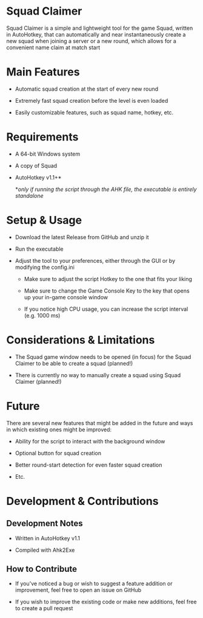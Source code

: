 # Squad Claimer

Squad Claimer is a simple and lightweight tool for the game Squad, written in AutoHotkey, that can automatically and near instantaneously create a new squad when joining a server or a new round, which allows for a convenient name claim at match start

# Main Features

* Automatic squad creation at the start of every new round

* Extremely fast squad creation before the level is even loaded

* Easily customizable features, such as squad name, hotkey, etc. 

# Requirements

* A 64-bit Windows system

* A copy of Squad

* AutoHotkey v1.1+*
  
  **only if running the script through the AHK file, the executable is entirely standalone*

# Setup & Usage

* Download the latest Release from GitHub and unzip it

* Run the executable

* Adjust the tool to your preferences, either through the GUI or by modifying the config.ini
  
  * Make sure to adjust the script Hotkey to the one that fits your liking
  
  * Make sure to change the Game Console Key to the key that opens up your in-game console window
  
  * If you notice high CPU usage, you can increase the script interval (e.g. 1000 ms)

# Considerations & Limitations

* The Squad game window needs to be opened (in focus) for the Squad Claimer to be able to create a squad (planned!)

* There is currently no way to manually create a squad using Squad Claimer (planned!)

# Future

There are several new features that might be added in the future and ways in which existing ones might be improved:

* Ability for the script to interact with the background window

* Optional button for squad creation

* Better round-start detection for even faster squad creation

* Etc.

# Development & Contributions

## Development Notes

* Written in AutoHotkey v1.1

* Compiled with Ahk2Exe

## How to Contribute

* If you've noticed a bug or wish to suggest a feature addition or improvement, feel free to open an issue on GitHub

* If you wish to improve the existing code or make new additions, feel free to create a pull request

